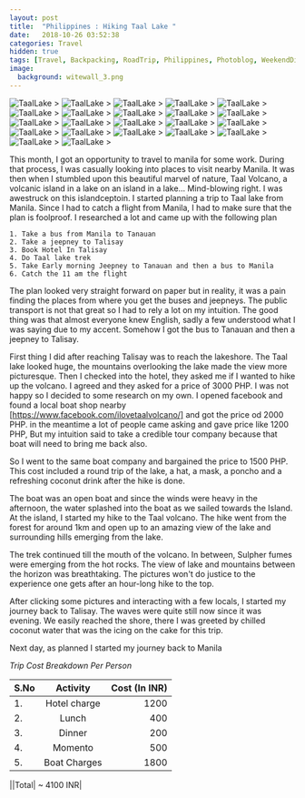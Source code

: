 ```yaml
---
layout: post
title:  "Philippines : Hiking Taal Lake "
date:   2018-10-26 03:52:38
categories: Travel
hidden: true
tags: [Travel, Backpacking, RoadTrip, Philippines, Photoblog, WeekendDiaries]
image:
  background: witewall_3.png
---
```


<img src="https://i.imgur.com/JskayFG.jpg" alt="TaalLake">
>

<img src="https://i.imgur.com/cAxGess.jpg" alt="TaalLake">
>

<img src="https://i.imgur.com/TnKIS0i.jpg" alt="TaalLake">
>

<img src="https://i.imgur.com/7FARp3x.jpg" alt="TaalLake">
>

<img src="https://i.imgur.com/yuhjpQF.jpg" alt="TaalLake">
>

<img src="https://i.imgur.com/WHhrHir.jpg" alt="TaalLake">
>

<img src="https://i.imgur.com/CxDgDxW.jpg" alt="TaalLake">
>

<img src="https://i.imgur.com/FMmYEAz.jpg" alt="TaalLake">
>

<img src="https://i.imgur.com/ROS3X6q.jpg" alt="TaalLake">
>

<img src="https://i.imgur.com/242hMDc.jpg" alt="TaalLake">
>

<img src="https://i.imgur.com/cubRVJ1.jpg" alt="TaalLake">
>

<img src="https://i.imgur.com/b9iJBrw.jpg" alt="TaalLake">
>

<img src="https://i.imgur.com/MEiai0G.jpg" alt="TaalLake">
>

<img src="https://i.imgur.com/yyIWAgW.jpg" alt="TaalLake">
>

<img src="https://i.imgur.com/Yt7cHtM.jpg" alt="TaalLake">
>

<img src="https://i.imgur.com/QjkHCzB.jpg" alt="TaalLake">
>

<img src="https://i.imgur.com/WMhUMax.jpg" alt="TaalLake">
>

<img src="https://i.imgur.com/4AptPZm.jpg" alt="TaalLake">
>

<img src="https://i.imgur.com/cLkun6S.jpg" alt="TaalLake">
>

<img src="https://i.imgur.com/HBJZss9.jpg" alt="TaalLake">
>

<img src="https://i.imgur.com/ZRcczaD.jpg" alt="TaalLake">
>

<img src="https://i.imgur.com/e0MGlDd.jpg" alt="TaalLake">
>



This month, I got an opportunity to travel to manila for some work. During that process, I  was casually looking into places to visit nearby Manila. It was then when I stumbled upon this beautiful marvel of nature, Taal Volcano, a volcanic island in a lake on an island in a lake… Mind-blowing right. I was awestruck on this islandceptoin. I started planning a trip to Taal lake from Manila. Since I had to catch a flight from Manila, I had to make sure that the plan is foolproof. I researched a lot and came up with the following plan

    1. Take a bus from Manila to Tanauan
    2. Take a jeepney to Talisay
    3. Book Hotel In Talisay
    4. Do Taal lake trek
    5. Take Early morning Jeepney to Tanauan and then a bus to Manila
    6. Catch the 11 am the flight

The plan looked very straight forward on paper but in reality, it was a pain finding the places from where you get the buses and jeepneys. The public transport is not that great so I had to rely a lot on my intuition. The good thing was that almost everyone knew English, sadly a few understood what I was saying due to my accent. Somehow I got the bus to Tanauan and then a jeepney to Talisay.


First thing I did after reaching Talisay was to reach the lakeshore. The Taal lake looked huge, the mountains overlooking the lake made the view more picturesque. Then I checked into the hotel, they asked me if I wanted to hike up the volcano. I agreed and they asked for a price of 3000 PHP. I was not happy so I decided to some research on my own. I opened facebook and found a local boat shop nearby [https://www.facebook.com/ilovetaalvolcano/] and got the price od 2000 PHP. in the meantime a lot of people came asking and gave price like 1200 PHP, But my intuition said to take a credible tour company because that boat will need to bring me back also.

So I went to the same boat company and bargained the price to 1500 PHP. This cost included a round trip of the lake, a hat, a mask, a poncho and a refreshing coconut drink after the hike is done.

The boat was an open boat and since the winds were heavy in the afternoon, the water splashed into the boat as we sailed towards the Island.
At the island, I started my hike to the Taal volcano. The hike went from the forest for around 1km and open up to an amazing view of the lake and surrounding hills emerging from the lake.

The trek continued till the mouth of the volcano. In between, Sulpher fumes were emerging from the hot rocks. The view of lake and mountains between the horizon was breathtaking. The pictures won't do justice to the experience one gets after an hour-long hike to the top.

After clicking some pictures and interacting with a few locals, I started my journey back to Talisay. The waves were quite still now since it was evening. We easily reached the shore, there I was greeted by chilled coconut water that was the icing on the cake for this trip.

Next day, as planned I started my journey back to Manila

*Trip Cost Breakdown Per Person*

| S.No | Activity|Cost (In INR) |
|:----------|:----------:|-:|
| 1.      | Hotel charge   |1200|
|2.      |    Lunch   |400|
|3.      |    Dinner   |200|
| 4.      | Momento      |500|
| 5.      | Boat Charges      |1800|

||Total|  ~ 4100 INR|
